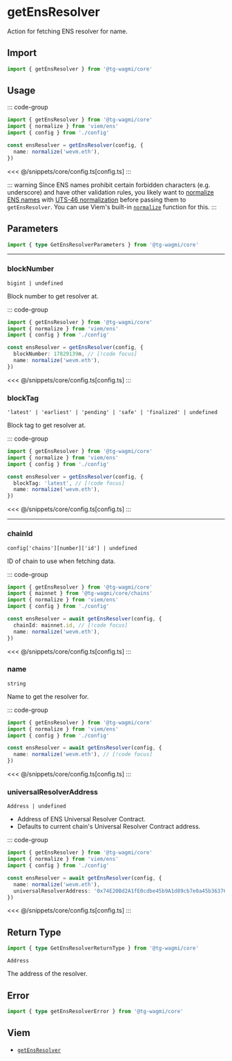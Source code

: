 <script setup>
const packageName = '@tg-wagmi/core'
const actionName = 'getEnsResolver'
const typeName = 'GetEnsResolver'
</script>

# getEnsResolver

Action for fetching ENS resolver for name.

## Import

```ts
import { getEnsResolver } from '@tg-wagmi/core'
```

## Usage

::: code-group
```ts [index.ts]
import { getEnsResolver } from '@tg-wagmi/core'
import { normalize } from 'viem/ens'
import { config } from './config'

const ensResolver = getEnsResolver(config, {
  name: normalize('wevm.eth'),
})
```
<<< @/snippets/core/config.ts[config.ts]
:::

::: warning
Since ENS names prohibit certain forbidden characters (e.g. underscore) and have other validation rules, you likely want to [normalize ENS names](https://docs.ens.domains/contract-api-reference/name-processing#normalising-names) with [UTS-46 normalization](https://unicode.org/reports/tr46) before passing them to `getEnsResolver`. You can use Viem's built-in [`normalize`](https://viem.sh/docs/ens/utilities/normalize) function for this.
:::

## Parameters

```ts
import { type GetEnsResolverParameters } from '@tg-wagmi/core'
```

---

### blockNumber

`bigint | undefined`

Block number to get resolver at.

::: code-group
```ts [index.ts]
import { getEnsResolver } from '@tg-wagmi/core'
import { normalize } from 'viem/ens'
import { config } from './config'

const ensResolver = getEnsResolver(config, {
  blockNumber: 17829139n, // [!code focus]
  name: normalize('wevm.eth'),
})
```
<<< @/snippets/core/config.ts[config.ts]
:::

### blockTag

`'latest' | 'earliest' | 'pending' | 'safe' | 'finalized' | undefined`

Block tag to get resolver at.

::: code-group
```ts [index.ts]
import { getEnsResolver } from '@tg-wagmi/core'
import { normalize } from 'viem/ens'
import { config } from './config'

const ensResolver = getEnsResolver(config, {
  blockTag: 'latest', // [!code focus]
  name: normalize('wevm.eth'),
})
```
<<< @/snippets/core/config.ts[config.ts]
:::

---

### chainId

`config['chains'][number]['id'] | undefined`

ID of chain to use when fetching data.

::: code-group
```ts [index.ts]
import { getEnsResolver } from '@tg-wagmi/core'
import { mainnet } from '@tg-wagmi/core/chains'
import { normalize } from 'viem/ens'
import { config } from './config'

const ensResolver = await getEnsResolver(config, {
  chainId: mainnet.id, // [!code focus]
  name: normalize('wevm.eth'),
})
```
<<< @/snippets/core/config.ts[config.ts]
:::

### name

`string`

Name to get the resolver for.

::: code-group
```ts [index.ts]
import { getEnsResolver } from '@tg-wagmi/core'
import { normalize } from 'viem/ens'
import { config } from './config'

const ensResolver = await getEnsResolver(config, {
  name: normalize('wevm.eth'), // [!code focus]
})
```
<<< @/snippets/core/config.ts[config.ts]
:::

### universalResolverAddress

`Address | undefined`

- Address of ENS Universal Resolver Contract.
- Defaults to current chain's Universal Resolver Contract address.

::: code-group
```ts [index.ts]
import { getEnsResolver } from '@tg-wagmi/core'
import { normalize } from 'viem/ens'
import { config } from './config'

const ensResolver = await getEnsResolver(config, {
  name: normalize('wevm.eth'),
  universalResolverAddress: '0x74E20Bd2A1fE0cdbe45b9A1d89cb7e0a45b36376', // [!code focus]
})
```
<<< @/snippets/core/config.ts[config.ts]
:::

## Return Type

```ts
import { type GetEnsResolverReturnType } from '@tg-wagmi/core'
```

`Address`

The address of the resolver.

## Error

```ts
import { type getEnsResolverError } from '@tg-wagmi/core'
```

<!--@include: @shared/query-imports.md-->

## Viem

- [`getEnsResolver`](https://viem.sh/docs/ens/actions/getEnsResolver.html)
